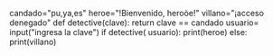 candado="pu,ya,es"
heroe="!Bienvenido, heroòe!"
villano="¡acceso denegado"
def detective(clave):
  return clave == candado
usuario= input("ingresa la clave")
if detective( usuario):
  print(heroe)
else:
  print(villano)
